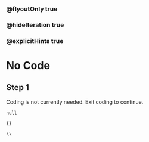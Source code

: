 ### @flyoutOnly true
### @hideIteration true
### @explicitHints true

# No Code

## Step 1
Coding is not currently needed. Exit coding to continue.

```ghost
null
```
```template
{}
```


```package
\\
```